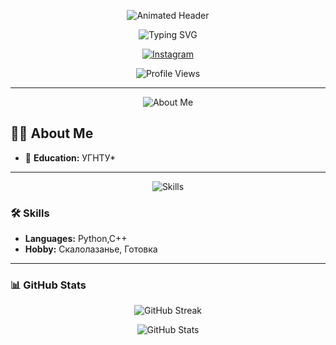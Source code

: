<!-- Animated Header -->
<p align="center">
  <img src="https://capsule-render.vercel.app/api?text=Hey%20Everyone!🕹️&animation=fadeIn&type=waving&color=gradient&height=100" alt="Animated Header"/>
</p>

<!-- Typing SVG -->
<p align="center">
  <img src="https://readme-typing-svg.herokuapp.com?size=24&width=600&lines=Welcome+To+Sabina+Saigafarova's+Github+Profile.." alt="Typing SVG"/>
</p>

<!-- Social Media Badges -->
<p align="center">
  <a href="https://www.instagram.com/saigafarova__shssss026">
    <img src="https://img.shields.io/badge/Instagram-%23E4405F.svg?style=for-the-badge&logo=instagram&logoColor=white" alt="Instagram">
  </a>
</p>

<!-- Profile Views Counter -->
<p align="center">
  <img src="https://komarev.com/ghpvc/?username=saigsabina&style=flat-square" alt="Profile Views"/>
</p>

---

<!-- About Me Header -->
<p align="center">
  <img src="https://img.shields.io/badge/About%20Me-%23f97316?style=for-the-badge&logo=readme&logoColor=white" alt="About Me">
</p>

## 🙋‍♂️ About Me

- 🚀 **Education:** УГНТУ*

---

<!-- Skills Header -->
<p align="center">
  <img src="https://img.shields.io/badge/🛠️-Skills-blue?style=for-the-badge" alt="Skills">
</p>

### 🛠️ **Skills**
- **Languages:** Python,C++
- **Hobby:** Cкалолазанье, Готовка

---

### 📊 **GitHub Stats**
<p align="center">
  <img src="https://github-readme-streak-stats.herokuapp.com/?user=saigsabina&theme=tokyonight" alt="GitHub Streak"/>
</p>

<p align="center">
  <img src="https://github-readme-stats.vercel.app/api?username=saigsabina&show_icons=true&theme=tokyonight&hide_border=true" alt="GitHub Stats"/>
</p>
